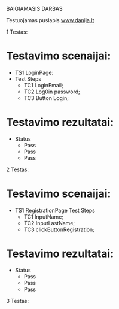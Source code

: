 BAIGIAMASIS DARBAS

Testuojamas puslapis www.danija.lt

1 Testas:

# Testavimo scenaijai:

* TS1 LoginPage:
* Test Steps
  * TC1 LoginEmail;
  * TC2 Log0in password;
  * TC3 Button Login;

# Testavimo rezultatai:
* Status
  * Pass
  * Pass
  * Pass


2 Testas:

# Testavimo scenaijai:

* TS1 RegistrationPage
  Test Steps
  * TC1 InputName;
  * TC2 InputLastName;
  * TC3 clickButtonRegistration;

# Testavimo rezultatai:
* Status
  * Pass
  * Pass
  * Pass

3 Testas:

